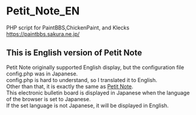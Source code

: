 # Petit_Note_EN
PHP script for PaintBBS,ChickenPaint, and Klecks https://paintbbs.sakura.ne.jp/

## This is English version of Petit Note

Petit Note originally supported English display, but the configuration file config.php was in Japanese.  
config.php is hard to understand, so I translated it to English.  
Other than that, it is exactly the same as [Petit Note](https://github.com/satopian/Petit_Note/).  
This electronic bulletin board is displayed in Japanese when the language of the browser is set to Japanese.  
If the set language is not Japanese, it will be displayed in English.  


